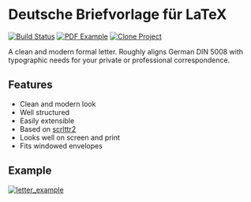 # Deutsche Briefvorlage für LaTeX

[![Build Status](https://travis-ci.org/janmattfeld/latex-briefvorlage.svg?branch=master)](https://travis-ci.org/janmattfeld/latex-briefvorlage)
[![PDF Example](https://img.shields.io/badge/Example-PDF-red.svg)](https://github.com/janmattfeld/latex-briefvorlage/releases/download/0.0.1/Brief.pdf)
[![Clone Project](https://img.shields.io/badge/Clone-Overleaf-brightgreen.svg)](https://www.overleaf.com/read/gbxkhhdbmgbc)

A clean and modern formal letter. Roughly aligns German DIN 5008 with typographic needs for your private or professional correspondence.

## Features

- Clean and modern look
- Well structured
- Easily extensible
- Based on [scrlttr2](https://ctan.org/pkg/scrlttr2)
- Looks well on screen and print
- Fits windowed envelopes

## Example

[![letter_example](https://github.com/janmattfeld/latex-briefvorlage/releases/download/0.0.1/Brief.png)](https://github.com/janmattfeld/latex-briefvorlage/releases/download/0.0.1/Brief.pdf)
